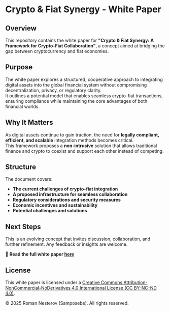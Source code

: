 # Crypto & Fiat Synergy - White Paper  

## Overview  
This repository contains the white paper for **"Crypto & Fiat Synergy: A Framework for Crypto-Fiat Collaboration"**, a concept aimed at bridging the gap between cryptocurrency and fiat economies.  

## Purpose  
The white paper explores a structured, cooperative approach to integrating digital assets into the global financial system without compromising decentralization, privacy, or regulatory clarity.  
It outlines a potential model that enables seamless crypto-fiat transactions, ensuring compliance while maintaining the core advantages of both financial worlds.  

## Why It Matters  
As digital assets continue to gain traction, the need for **legally compliant, efficient, and scalable** integration methods becomes critical.  
This framework proposes a **non-intrusive** solution that allows traditional finance and crypto to coexist and support each other instead of competing.  

## Structure  
The document covers:  
- **The current challenges of crypto-fiat integration**  
- **A proposed infrastructure for seamless collaboration**  
- **Regulatory considerations and security measures**  
- **Economic incentives and sustainability**  
- **Potential challenges and solutions**  

## Next Steps  
This is an evolving concept that invites discussion, collaboration, and further refinement. Any feedback or insights are welcome.  

📄 **Read the full white paper [here](<https://github.com/Trisosiski/Crypto-Fiat-Synergy-White-Paper/blob/main/White%20Paper.pdf>)**  

## License

This white paper is licensed under a [Creative Commons Attribution-NonCommercial-NoDerivatives 4.0 International License (CC BY-NC-ND 4.0)](https://creativecommons.org/licenses/by-nc-nd/4.0/).

© 2025 Roman Nesterov (Samposebe). All rights reserved.
